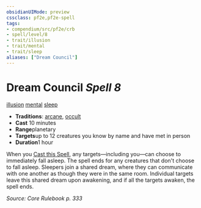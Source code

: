 ```yaml
---
obsidianUIMode: preview
cssclass: pf2e,pf2e-spell
tags:
- compendium/src/pf2e/crb
- spell/level/8
- trait/illusion
- trait/mental
- trait/sleep
aliases: ["Dream Council"]
---
```

# Dream Council *Spell 8*   
[illusion](/rules/traits/illusion.md)  [mental](/rules/traits/mental.md)  [sleep](/rules/traits/sleep.md)  

- **Traditions**: [arcane](/rules/traits/arcane.md), [occult](/rules/traits/occult.md)
- **Cast** 10 minutes 
- **Range**planetary
- **Targets**up to 12 creatures you know by name and have met in person
- **Duration**1 hour

When you [Cast this Spell](/rules/actions/cast-a-spell.md), any targets—including you—can choose to immediately fall asleep. The spell ends for any creatures that don't choose to fall asleep. Sleepers join a shared dream, where they can communicate with one another as though they were in the same room. Individual targets leave this shared dream upon awakening, and if all the targets awaken, the spell ends.

*Source: Core Rulebook p. 333*
